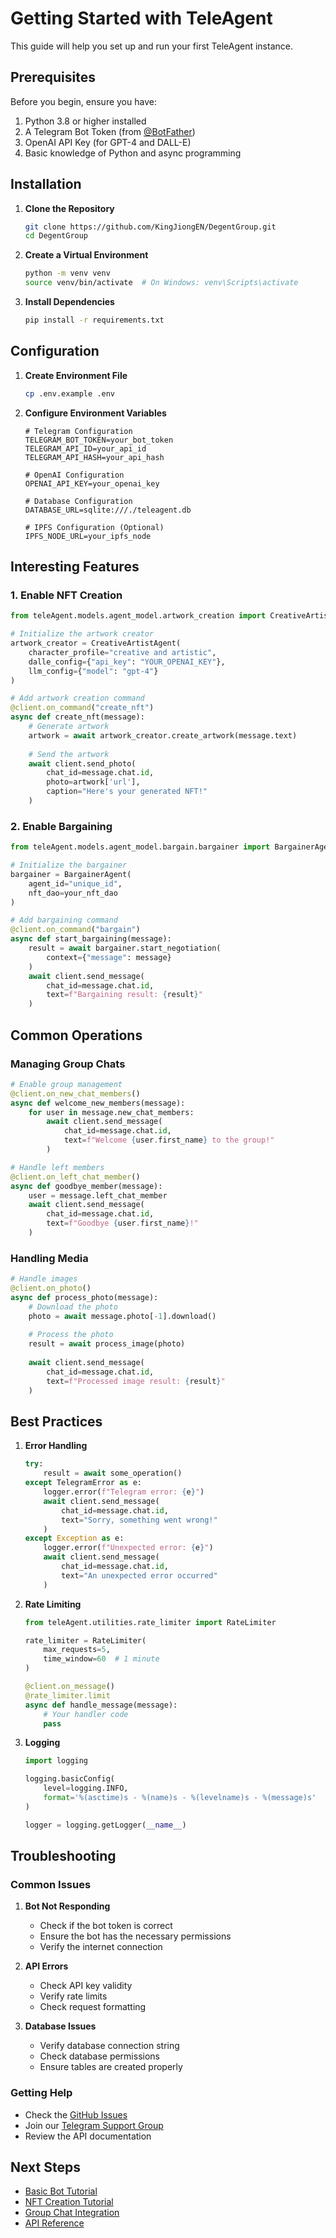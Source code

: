 # Getting Started with TeleAgent

This guide will help you set up and run your first TeleAgent instance.

## Prerequisites

Before you begin, ensure you have:

1. Python 3.8 or higher installed
2. A Telegram Bot Token (from [@BotFather](https://t.me/botfather))
3. OpenAI API Key (for GPT-4 and DALL-E)
4. Basic knowledge of Python and async programming

## Installation

1. **Clone the Repository**
   ```bash
   git clone https://github.com/KingJiongEN/DegentGroup.git
   cd DegentGroup
   ```

2. **Create a Virtual Environment**
   ```bash
   python -m venv venv
   source venv/bin/activate  # On Windows: venv\Scripts\activate
   ```

3. **Install Dependencies**
   ```bash
   pip install -r requirements.txt
   ```

## Configuration

1. **Create Environment File**
   ```bash
   cp .env.example .env
   ```

2. **Configure Environment Variables**
   ```env
   # Telegram Configuration
   TELEGRAM_BOT_TOKEN=your_bot_token
   TELEGRAM_API_ID=your_api_id
   TELEGRAM_API_HASH=your_api_hash

   # OpenAI Configuration
   OPENAI_API_KEY=your_openai_key

   # Database Configuration
   DATABASE_URL=sqlite:///./teleagent.db

   # IPFS Configuration (Optional)
   IPFS_NODE_URL=your_ipfs_node
   ```

## Interesting Features 

### 1. Enable NFT Creation

```python
from teleAgent.models.agent_model.artwork_creation import CreativeArtistAgent

# Initialize the artwork creator
artwork_creator = CreativeArtistAgent(
    character_profile="creative and artistic",
    dalle_config={"api_key": "YOUR_OPENAI_KEY"},
    llm_config={"model": "gpt-4"}
)

# Add artwork creation command
@client.on_command("create_nft")
async def create_nft(message):
    # Generate artwork
    artwork = await artwork_creator.create_artwork(message.text)
    
    # Send the artwork
    await client.send_photo(
        chat_id=message.chat.id,
        photo=artwork['url'],
        caption="Here's your generated NFT!"
    )
```

### 2. Enable Bargaining

```python
from teleAgent.models.agent_model.bargain.bargainer import BargainerAgent

# Initialize the bargainer
bargainer = BargainerAgent(
    agent_id="unique_id",
    nft_dao=your_nft_dao
)

# Add bargaining command
@client.on_command("bargain")
async def start_bargaining(message):
    result = await bargainer.start_negotiation(
        context={"message": message}
    )
    await client.send_message(
        chat_id=message.chat.id,
        text=f"Bargaining result: {result}"
    )
```

## Common Operations

### Managing Group Chats

```python
# Enable group management
@client.on_new_chat_members()
async def welcome_new_members(message):
    for user in message.new_chat_members:
        await client.send_message(
            chat_id=message.chat.id,
            text=f"Welcome {user.first_name} to the group!"
        )

# Handle left members
@client.on_left_chat_member()
async def goodbye_member(message):
    user = message.left_chat_member
    await client.send_message(
        chat_id=message.chat.id,
        text=f"Goodbye {user.first_name}!"
    )
```

### Handling Media

```python
# Handle images
@client.on_photo()
async def process_photo(message):
    # Download the photo
    photo = await message.photo[-1].download()
    
    # Process the photo
    result = await process_image(photo)
    
    await client.send_message(
        chat_id=message.chat.id,
        text=f"Processed image result: {result}"
    )
```

## Best Practices

1. **Error Handling**
   ```python
   try:
       result = await some_operation()
   except TelegramError as e:
       logger.error(f"Telegram error: {e}")
       await client.send_message(
           chat_id=message.chat.id,
           text="Sorry, something went wrong!"
       )
   except Exception as e:
       logger.error(f"Unexpected error: {e}")
       await client.send_message(
           chat_id=message.chat.id,
           text="An unexpected error occurred"
       )
   ```

2. **Rate Limiting**
   ```python
   from teleAgent.utilities.rate_limiter import RateLimiter

   rate_limiter = RateLimiter(
       max_requests=5,
       time_window=60  # 1 minute
   )

   @client.on_message()
   @rate_limiter.limit
   async def handle_message(message):
       # Your handler code
       pass
   ```

3. **Logging**
   ```python
   import logging

   logging.basicConfig(
       level=logging.INFO,
       format='%(asctime)s - %(name)s - %(levelname)s - %(message)s'
   )

   logger = logging.getLogger(__name__)
   ```

## Troubleshooting

### Common Issues

1. **Bot Not Responding**
   - Check if the bot token is correct
   - Ensure the bot has the necessary permissions
   - Verify the internet connection

2. **API Errors**
   - Check API key validity
   - Verify rate limits
   - Check request formatting

3. **Database Issues**
   - Verify database connection string
   - Check database permissions
   - Ensure tables are created properly

### Getting Help

- Check the [GitHub Issues](https://github.com/KingJiongEN/DegentGroup/issues)
- Join our [Telegram Support Group](https://t.me/teleagent_support)
- Review the API documentation

## Next Steps

- [Basic Bot Tutorial](basic-bot.md)
- [NFT Creation Tutorial](nft-creation.md)
- [Group Chat Integration](group-chat.md)
- [API Reference](../api/telegram.md) 